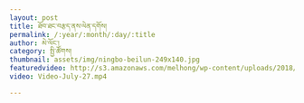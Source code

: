```yaml
---
layout: post
title: ཐོབ་ཐང་བརྩད་ནས་ལེན་དགོས།
permalink: /:year/:month/:day/:title
author: མེ་ལོང་།
category: སྤྱི་ཚོགས།
thumbnail: assets/img/ningbo-beilun-249x140.jpg
featuredvideo: http://s3.amazonaws.com/melhong/wp-content/uploads/2018/08/02005242/Video-July-27.mp4
video: Video-July-27.mp4

---
```

